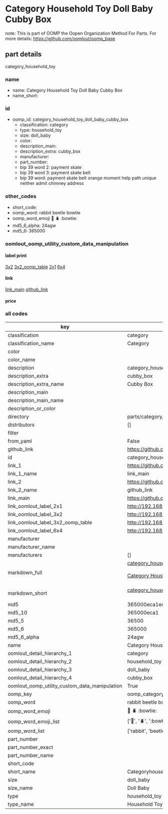 # Category Household Toy Doll Baby Cubby Box  

note: This is part of OOMP the Oopen Organization Method For Parts. For more details: https://github.com/oomlout/oomp_base

##  part details



category_household_toy

### name
* name: Category Household Toy Doll Baby Cubby Box
* name_short: 
### id
* oomp_id: category_household_toy_doll_baby_cubby_box
  * classification: category
  * type: household_toy
  * size: doll_baby
  * color: 
  * description_main: 
  * description_extra: cubby_box
  * manufacturer: 
  * part_number: 
  * bip 39 word 2: payment skate
  * bip 39 word 3: payment skate belt
  * bip 39 word: payment skate belt orange moment help path unique neither admit chimney address

### other_codes
* short_code: 
* oomp_word: rabbit beetle bowtie
* oomp_word_emoji :rabbit: :beetle: :bowtie:
* md5_6_alpha: 24agw
* md5_6: 365000






### oomlout_oomp_utility_custom_data_manipulation
#### label print
[3x2](http://192.168.1.245:1112/?label=oomp%2024agw)
[3x2_oomp_table](http://192.168.1.107:1112/?label=oomp%2024agw)
[2x1](http://192.168.1.242:1112/?label=oomp%2024agw)
[6x4](http://192.168.1.55:1112/?label=oomp%2024agw)    

#### link

[link_main](https://github.com/oomlout/oomlout_oomp_current_version_messy/tree/main/parts/category_household_toy_doll_baby_cubby_box) [github_link](https://github.com/oomlout/oomlout_oomp_part_src/tree/main/parts/category_household_toy_doll_baby_cubby_box)                             

#### price







### all codes 
| key | value |  
| --- | --- |  
| classification | category |  
| classification_name | Category |  
| color |  |  
| color_name |  |  
| description | category_household_toy |  
| description_extra | cubby_box |  
| description_extra_name | Cubby Box |  
| description_main |  |  
| description_main_name |  |  
| description_or_color |   |  
| directory | parts/category_household_toy_doll_baby_cubby_box |  
| distributors | [] |  
| filter |  |  
| from_yaml | False |  
| github_link | https://github.com/oomlout/oomlout_oomp_part_src/tree/main/parts/category_household_toy_doll_baby_cubby_box |  
| id | category_household_toy_doll_baby_cubby_box |  
| link_1 | https://github.com/oomlout/oomlout_oomp_current_version_messy/tree/main/parts/category_household_toy_doll_baby_cubby_box |  
| link_1_name | link_main |  
| link_2 | https://github.com/oomlout/oomlout_oomp_part_src/tree/main/parts/category_household_toy_doll_baby_cubby_box |  
| link_2_name | github_link |  
| link_main | https://github.com/oomlout/oomlout_oomp_current_version_messy/tree/main/parts/category_household_toy_doll_baby_cubby_box |  
| link_oomlout_label_2x1 | http://192.168.1.242:1112/?label=oomp%2024agw |  
| link_oomlout_label_3x2 | http://192.168.1.245:1112/?label=oomp%2024agw |  
| link_oomlout_label_3x2_oomp_table | http://192.168.1.107:1112/?label=oomp%2024agw |  
| link_oomlout_label_6x4 | http://192.168.1.55:1112/?label=oomp%2024agw |  
| manufacturer |  |  
| manufacturer_name |  |  
| manufacturers | [] |  
| markdown_full | [category_household_toy_doll_baby_cubby_box](https://github.com/oomlout/oomlout_oomp_current_version_messy/tree/main/parts/category_household_toy_doll_baby_cubby_box)<br>[](https://github.com/oomlout/oomlout_oomp_current_version_messy/tree/main/parts/category_household_toy_doll_baby_cubby_box)<br>[Category Household Toy Doll Baby Cubby Box](https://github.com/oomlout/oomlout_oomp_current_version_messy/tree/main/parts/category_household_toy_doll_baby_cubby_box)<br><br> |  
| markdown_short | [category_household_toy_doll_baby_cubby_box](https://github.com/oomlout/oomlout_oomp_current_version_messy/tree/main/parts/category_household_toy_doll_baby_cubby_box)<br><br> |  
| md5 | 365000eca1ed941dac4779bc29f2850d |  
| md5_10 | 365000eca1 |  
| md5_5 | 36500 |  
| md5_6 | 365000 |  
| md5_6_alpha | 24agw |  
| name | Category Household Toy Doll Baby Cubby Box |  
| oomlout_detail_hierarchy_1 | category |  
| oomlout_detail_hierarchy_2 | household_toy |  
| oomlout_detail_hierarchy_3 | doll_baby |  
| oomlout_detail_hierarchy_4 | cubby_box |  
| oomlout_oomp_utility_custom_data_manipulation | True |  
| oomp_key | oomp_category_household_toy_doll_baby_cubby_box |  
| oomp_word | rabbit beetle bowtie |  
| oomp_word_emoji | :rabbit: :beetle: :bowtie: |  
| oomp_word_emoji_list | [':rabbit:', ':beetle:', ':bowtie:'] |  
| oomp_word_list | ['rabbit', 'beetle', 'bowtie'] |  
| part_number |  |  
| part_number_exact |  |  
| part_number_name |  |  
| short_code |  |  
| short_name | Categoryhouseholdtoy |  
| size | doll_baby |  
| size_name | Doll Baby |  
| type | household_toy |  
| type_name | Household Toy |  
